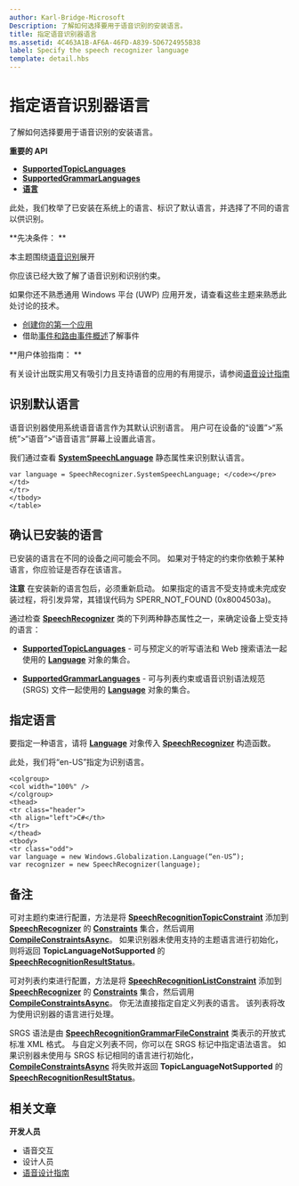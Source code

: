 ```yaml
---
author: Karl-Bridge-Microsoft
Description: 了解如何选择要用于语音识别的安装语言。
title: 指定语音识别器语言
ms.assetid: 4C463A1B-AF6A-46FD-A839-5D6724955B38
label: Specify the speech recognizer language
template: detail.hbs
---
```


# 指定语音识别器语言


了解如何选择要用于语音识别的安装语言。




**重要的 API**

-   [**SupportedTopicLanguages**](https://msdn.microsoft.com/library/windows/apps/dn653251)
-   [**SupportedGrammarLanguages**](https://msdn.microsoft.com/library/windows/apps/dn653250)
-   [**语言**](https://msdn.microsoft.com/library/windows/apps/br206804)


此处，我们枚举了已安装在系统上的语言、标识了默认语言，并选择了不同的语言以供识别。

**先决条件：  **

本主题围绕[语音识别](speech-recognition.md)展开

你应该已经大致了解了语音识别和识别约束。

如果你还不熟悉通用 Windows 平台 (UWP) 应用开发，请查看这些主题来熟悉此处讨论的技术。

-   [创建你的第一个应用](https://msdn.microsoft.com/library/windows/apps/bg124288)
-   借助[事件和路由事件概述](https://msdn.microsoft.com/library/windows/apps/mt185584)了解事件

**用户体验指南：  **

有关设计出既实用又有吸引力且支持语音的应用的有用提示，请参阅[语音设计指南](https://msdn.microsoft.com/library/windows/apps/dn596121)

## <span id="Identify_the_default_language"></span><span id="identify_the_default_language"></span><span id="IDENTIFY_THE_DEFAULT_LANGUAGE"></span>识别默认语言


语音识别器使用系统语音语言作为其默认识别语言。 用户可在设备的“设置”&gt;“系统”&gt;“语音”&gt;“语音语言”屏幕上设置此语言。

我们通过查看 [**SystemSpeechLanguage**](https://msdn.microsoft.com/library/windows/apps/dn653252) 静态属性来识别默认语言。

```CSharp
var language = SpeechRecognizer.SystemSpeechLanguage; </code></pre></td>
</tr>
</tbody>
</table>
```

## <span id="Confirm_an_installed_language"></span><span id="confirm_an_installed_language"></span><span id="CONFIRM_AN_INSTALLED_LANGUAGE"></span>确认已安装的语言


已安装的语言在不同的设备之间可能会不同。 如果对于特定的约束你依赖于某种语言，你应验证是否存在该语言。

**注意** 在安装新的语言包后，必须重新启动。 如果指定的语言不受支持或未完成安装过程，将引发异常，其错误代码为 SPERR\_NOT\_FOUND (0x8004503a)。

 

通过检查 [**SpeechRecognizer**](https://msdn.microsoft.com/library/windows/apps/dn653226) 类的下列两种静态属性之一，来确定设备上受支持的语言：

-   [
            **SupportedTopicLanguages**](https://msdn.microsoft.com/library/windows/apps/dn653251) - 可与预定义的听写语法和 Web 搜索语法一起使用的 [**Language**](https://msdn.microsoft.com/library/windows/apps/br206804) 对象的集合。

-   [
            **SupportedGrammarLanguages**](https://msdn.microsoft.com/library/windows/apps/dn653250) - 可与列表约束或语音识别语法规范 (SRGS) 文件一起使用的 [**Language**](https://msdn.microsoft.com/library/windows/apps/br206804) 对象的集合。

## <span id="Specify_a_language"></span><span id="specify_a_language"></span><span id="SPECIFY_A_LANGUAGE"></span>指定语言


要指定一种语言，请将 [**Language**](https://msdn.microsoft.com/library/windows/apps/br206804) 对象传入 [**SpeechRecognizer**](https://msdn.microsoft.com/library/windows/apps/dn653226) 构造函数。

此处，我们将“en-US”指定为识别语言。

<span codelanguage="CSharp"></span>
```CSharp
<colgroup>
<col width="100%" />
</colgroup>
<thead>
<tr class="header">
<th align="left">C#</th>
</tr>
</thead>
<tbody>
<tr class="odd">
var language = new Windows.Globalization.Language(“en-US”); 
var recognizer = new SpeechRecognizer(language); 
```

## <span id="Remarks"></span><span id="remarks"></span><span id="REMARKS"></span>备注


可对主题约束进行配置，方法是将 [**SpeechRecognitionTopicConstraint**](https://msdn.microsoft.com/library/windows/apps/dn631446) 添加到 [**SpeechRecognizer**](https://msdn.microsoft.com/library/windows/apps/dn653226) 的 [**Constraints**](https://msdn.microsoft.com/library/windows/apps/dn653241) 集合，然后调用 [**CompileConstraintsAsync**](https://msdn.microsoft.com/library/windows/apps/dn653240)。 如果识别器未使用支持的主题语言进行初始化，则将返回 **TopicLanguageNotSupported** 的 [**SpeechRecognitionResultStatus**](https://msdn.microsoft.com/library/windows/apps/dn631433)。

可对列表约束进行配置，方法是将 [**SpeechRecognitionListConstraint**](https://msdn.microsoft.com/library/windows/apps/dn631421) 添加到 [**SpeechRecognizer**](https://msdn.microsoft.com/library/windows/apps/dn653226) 的 [**Constraints**](https://msdn.microsoft.com/library/windows/apps/dn653241) 集合，然后调用 [**CompileConstraintsAsync**](https://msdn.microsoft.com/library/windows/apps/dn653240)。 你无法直接指定自定义列表的语言。 该列表将改为使用识别器的语言进行处理。

SRGS 语法是由 [**SpeechRecognitionGrammarFileConstraint**](https://msdn.microsoft.com/library/windows/apps/dn631412) 类表示的开放式标准 XML 格式。 与自定义列表不同，你可以在 SRGS 标记中指定语法语言。 如果识别器未使用与 SRGS 标记相同的语言进行初始化，[**CompileConstraintsAsync**](https://msdn.microsoft.com/library/windows/apps/dn653240) 将失败并返回 **TopicLanguageNotSupported** 的 [**SpeechRecognitionResultStatus**](https://msdn.microsoft.com/library/windows/apps/dn631433)。

## <span id="related_topics"></span>相关文章


**开发人员**
* 语音交互
* 设计人员
* [语音设计指南](http://go.microsoft.com/fwlink/p/?LinkID=619897)
 

 






<!--HONumber=May16_HO2-->


